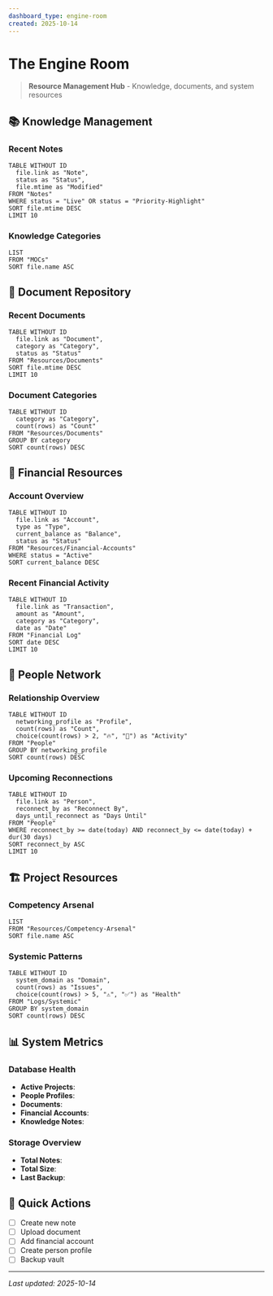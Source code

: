 ```yaml
---
dashboard_type: engine-room
created: 2025-10-14
---
```


# The Engine Room

> **Resource Management Hub** - Knowledge, documents, and system resources

## 📚 Knowledge Management

### Recent Notes

```dataview
TABLE WITHOUT ID
  file.link as "Note",
  status as "Status",
  file.mtime as "Modified"
FROM "Notes"
WHERE status = "Live" OR status = "Priority-Highlight"
SORT file.mtime DESC
LIMIT 10
```

### Knowledge Categories

```dataview
LIST
FROM "MOCs"
SORT file.name ASC
```

## 📄 Document Repository

### Recent Documents

```dataview
TABLE WITHOUT ID
  file.link as "Document",
  category as "Category",
  status as "Status"
FROM "Resources/Documents"
SORT file.mtime DESC
LIMIT 10
```

### Document Categories

```dataview
TABLE WITHOUT ID
  category as "Category",
  count(rows) as "Count"
FROM "Resources/Documents"
GROUP BY category
SORT count(rows) DESC
```

## 🏦 Financial Resources

### Account Overview

```dataview
TABLE WITHOUT ID
  file.link as "Account",
  type as "Type",
  current_balance as "Balance",
  status as "Status"
FROM "Resources/Financial-Accounts"
WHERE status = "Active"
SORT current_balance DESC
```

### Recent Financial Activity

```dataview
TABLE WITHOUT ID
  file.link as "Transaction",
  amount as "Amount",
  category as "Category",
  date as "Date"
FROM "Financial Log"
SORT date DESC
LIMIT 10
```

## 👥 People Network

### Relationship Overview

```dataview
TABLE WITHOUT ID
  networking_profile as "Profile",
  count(rows) as "Count",
  choice(count(rows) > 2, "🔥", "📝") as "Activity"
FROM "People"
GROUP BY networking_profile
SORT count(rows) DESC
```

### Upcoming Reconnections

```dataview
TABLE WITHOUT ID
  file.link as "Person",
  reconnect_by as "Reconnect By",
  days_until_reconnect as "Days Until"
FROM "People"
WHERE reconnect_by >= date(today) AND reconnect_by <= date(today) + dur(30 days)
SORT reconnect_by ASC
LIMIT 10
```

## 🏗️ Project Resources

### Competency Arsenal

```dataview
LIST
FROM "Resources/Competency-Arsenal"
SORT file.name ASC
```

### Systemic Patterns

```dataview
TABLE WITHOUT ID
  system_domain as "Domain",
  count(rows) as "Issues",
  choice(count(rows) > 5, "⚠️", "✅") as "Health"
FROM "Logs/Systemic"
GROUP BY system_domain
SORT count(rows) DESC
```

## 📊 System Metrics

### Database Health

- **Active Projects**: 
- **People Profiles**: 
- **Documents**: 
- **Financial Accounts**: 
- **Knowledge Notes**: 

### Storage Overview

- **Total Notes**: 
- **Total Size**: 
- **Last Backup**: 

## 🔗 Quick Actions

- [ ] Create new note
- [ ] Upload document
- [ ] Add financial account
- [ ] Create person profile
- [ ] Backup vault

---

*Last updated: 2025-10-14*
